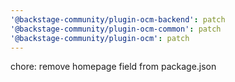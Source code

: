 ```yaml
---
'@backstage-community/plugin-ocm-backend': patch
'@backstage-community/plugin-ocm-common': patch
'@backstage-community/plugin-ocm': patch
---
```


chore: remove homepage field from package.json
